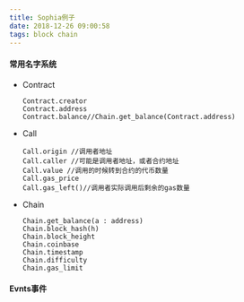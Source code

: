 ```yaml
---
title: Sophia例子
date: 2018-12-26 09:00:58
tags: block chain
---
```




#### 常用名字系统

* Contract

  ```
  Contract.creator
  Contract.address
  Contract.balance//Chain.get_balance(Contract.address)
  ```

* Call

  ```
  Call.origin //调用者地址
  Call.caller //可能是调用者地址，或者合约地址
  Call.value //调用的时候转到合约的代币数量
  Call.gas_price
  Call.gas_left()//调用者实际调用后剩余的gas数量
  ```

* Chain

  ```
  Chain.get_balance(a : address)
  Chain.block_hash(h)
  Chain.block_height
  Chain.coinbase
  Chain.timestamp
  Chain.difficulty
  Chain.gas_limit
  ```


#### Evnts事件

```

```













































